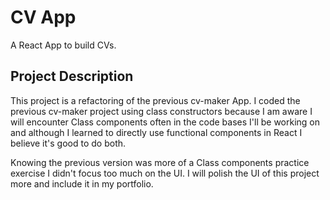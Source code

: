 # CV App

A React App to build CVs.

## Project Description

This project is a refactoring of the previous cv-maker App. I coded the previous cv-maker project using class constructors because I am aware I will encounter Class components often in the code bases I'll be working on and although I learned to directly use functional components in React I believe it's good to do both.

Knowing the previous version was more of a Class components practice exercise I didn't focus too much on the UI. I will polish the UI of this project more and include it in my portfolio.
